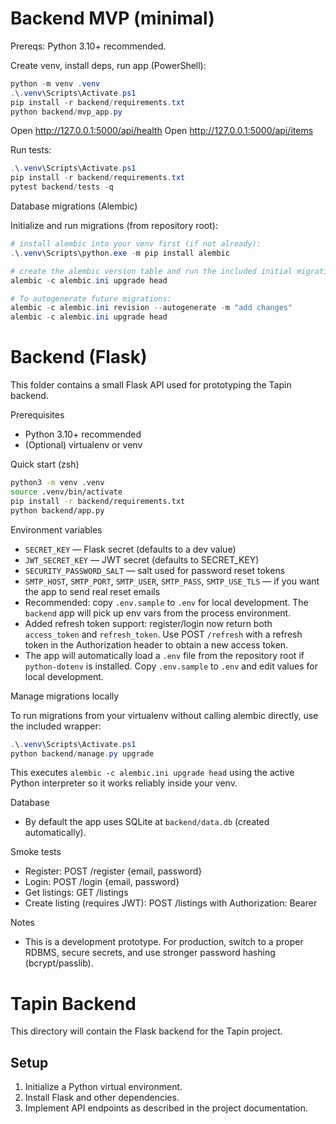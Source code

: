 # Backend MVP (minimal)

Prereqs: Python 3.10+ recommended.

Create venv, install deps, run app (PowerShell):

```powershell
python -m venv .venv
.\.venv\Scripts\Activate.ps1
pip install -r backend/requirements.txt
python backend/mvp_app.py
```

Open http://127.0.0.1:5000/api/health
Open http://127.0.0.1:5000/api/items

Run tests:

```powershell
.\.venv\Scripts\Activate.ps1
pip install -r backend/requirements.txt
pytest backend/tests -q
```

Database migrations (Alembic)

Initialize and run migrations (from repository root):

```powershell
# install alembic into your venv first (if not already):
.\.venv\Scripts\python.exe -m pip install alembic

# create the alembic version table and run the included initial migration
alembic -c alembic.ini upgrade head

# To autogenerate future migrations:
alembic -c alembic.ini revision --autogenerate -m "add changes"
alembic -c alembic.ini upgrade head
```

# Backend (Flask)

This folder contains a small Flask API used for prototyping the Tapin backend.

Prerequisites

- Python 3.10+ recommended
- (Optional) virtualenv or venv

Quick start (zsh)

```bash
python3 -m venv .venv
source .venv/bin/activate
pip install -r backend/requirements.txt
python backend/app.py
```

Environment variables

- `SECRET_KEY` — Flask secret (defaults to a dev value)
- `JWT_SECRET_KEY` — JWT secret (defaults to SECRET_KEY)
- `SECURITY_PASSWORD_SALT` — salt used for password reset tokens
- `SMTP_HOST`, `SMTP_PORT`, `SMTP_USER`, `SMTP_PASS`, `SMTP_USE_TLS` — if you want the app to send real reset emails
 - Recommended: copy `.env.sample` to `.env` for local development. The `backend` app will pick up env vars from the process environment.
 - Added refresh token support: register/login now return both `access_token` and `refresh_token`. Use POST `/refresh` with a refresh token in the Authorization header to obtain a new access token.
 - The app will automatically load a `.env` file from the repository root if `python-dotenv` is installed. Copy `.env.sample` to `.env` and edit values for local development.

Manage migrations locally

To run migrations from your virtualenv without calling alembic directly, use the included wrapper:

```powershell
.\.venv\Scripts\Activate.ps1
python backend/manage.py upgrade
```

This executes `alembic -c alembic.ini upgrade head` using the active Python interpreter so it works reliably inside your venv.

Database

- By default the app uses SQLite at `backend/data.db` (created automatically).

Smoke tests

- Register: POST /register {email, password}
- Login: POST /login {email, password}
- Get listings: GET /listings
- Create listing (requires JWT): POST /listings with Authorization: Bearer <token>

Notes

- This is a development prototype. For production, switch to a proper RDBMS, secure secrets, and use stronger password hashing (bcrypt/passlib).

# Tapin Backend

This directory will contain the Flask backend for the Tapin project.

## Setup

1. Initialize a Python virtual environment.
2. Install Flask and other dependencies.
3. Implement API endpoints as described in the project documentation.
